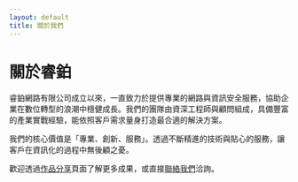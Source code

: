 ```yaml
---
layout: default
title: 關於我們
---
```


<div class="container">
  <h1>關於睿鉑</h1>
  <p>睿鉑網路有限公司成立以來，一直致力於提供專業的網路與資訊安全服務，協助企業在數位轉型的浪潮中穩健成長。我們的團隊由資深工程師與顧問組成，具備豐富的產業實戰經驗，能依照客戶需求量身打造最合適的解決方案。</p>
  <p>我們的核心價值是「專業、創新、服務」。透過不斷精進的技術與貼心的服務，讓客戶在資訊化的過程中無後顧之憂。</p>
  <p>歡迎透過<a href="/works.html">作品分享</a>頁面了解更多成果，或直接<a href="/contact.html">聯絡我們</a>洽詢。</p>
</div>
